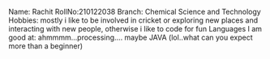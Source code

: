 Name: Rachit
RollNo:210122038
Branch: Chemical Science and Technology
Hobbies: mostly i like to be involved in cricket or exploring new places and interacting with new people, otherwise i like to code for fun
Languages I am good at: ahmmmm...processing.... maybe JAVA (lol..what can you expect more than a beginner)

